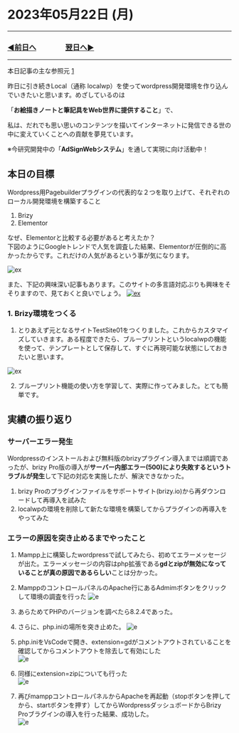 # 2023年05月22日 (月)

---

### [◀️前日へ](https://github.com/yuasys/chatty-journal/blob/main/2023/05/2023-05-21.md)&emsp;&emsp;&emsp;&emsp;[翌日へ▶️](https://github.com/yuasys/chatty-journal/blob/main/2023/05/2023-05-23.md)

---

本日記事の主な参照元 [1](https://hackmd.io/@yuasys/SJFHUeuS2)  

昨日に引き続きLocal（通称 localwp）を使ってwordpress開発環境を作り込んでいきたいと思います。めざしているのは  
  
「<b>お絵描きノートと筆記具をWeb世界に提供すること</b>」で、  

私は、だれでも思い思いのコンテンツを描いてインターネットに発信できる世の中に変えていくことへの貢献を夢見ています。  

※今研究開発中の「<b>AdSignWebシステム</b>」を通して実現に向け活動中！

## 本日の目標

Wordpress用Pagebuilderプラグインの代表的な２つを取り上げて、それぞれのローカル開発環境を構築すること  

1. Brizy
2. Elementor

なぜ、Elementorと比較する必要があると考えたか？  
下図のようにGoogleトレンドで人気を調査した結果、Elementorが圧倒的に高かったからです。これだけの人気があるという事が気になります。

![ex](https://hackmd.io/_uploads/ByRb9zur3.png)

また、下記の興味深い記事もあります。このサイトの多言語対応ぶりも興味をそそりますので、見ておくと良いでしょう。
[![ex](https://hackmd.io/_uploads/HyxbQnGuHn.png)](https://www.semseoblog.com/ja/best-website-builder-brizy-vs-elementor/)

### 1. Brizy環境をつくる

1. とりあえず元となるサイトTestSite01をつくりました。これからカスタマイズしていきます。ある程度できたら、ブループリントというlocalwpの機能を使って、テンプレートとして保存して、すぐに再現可能な状態にしておきたいと思います。

![ex](https://hackmd.io/_uploads/r1Gxnlur2.png)

2. ブループリント機能の使い方を学習して、実際に作ってみました。とても簡単です。

## 実績の振り返り

### サーバーエラー発生

Wordpressのインストールおよび無料版のbrizyプラグイン導入までは順調であったが、brizy Pro版の導入が<b>サーバー内部エラー(500)により失敗するというトラブルが発生</b>して下記の対応を実施したが、解決できなかった。

1. brizy Proのプラグインファイルをサポートサイト(brizy.io)から再ダウンロードして再導入を試みた
2. localwpの環境を削除して新たな環境を構築してからプラグインの再導入をやってみた

### エラーの原因を突き止めるまでやったこと

1. Mampp上に構築したwordpressで試してみたら、初めてエラーメッセージが出た。エラーメッセージの内容はphp拡張である<b>gdとzipが無効になっていることが真の原因であるらしい</b>ことは分かった。
2. MamppのコントロールパネルのApache行にあるAdmimボタンをクリックして環境の調査を行った
![e](https://hackmd.io/_uploads/rJ77FrFH2.png)
3. あらためてPHPのバージョンを調べたら8.2.4であった。
4. さらに、php.iniの場所を突き止めた。
![e](https://hackmd.io/_uploads/S1GqwHYrn.png)

5. php.iniをVsCodeで開き、extension=gdがコメントアウトされていることを確認してからコメントアウトを除去して有効にした<br>
![e](https://hackmd.io/_uploads/SJa_qHFHn.png)

6. 同様にextension=zipについても行った<br>
![e](https://hackmd.io/_uploads/ryM05BFH2.png)

7. 再びmamppコントロールパネルからApacheを再起動（stopボタンを押してから、startボタンを押す）してからWordpressダッシュボードからBrizy Proブラグインの導入を行った結果、成功した。<br>
![e](https://hackmd.io/_uploads/ry46CHYH3.png)
